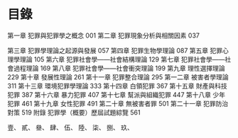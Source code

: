 # 目錄

第一章 犯罪與犯罪學之概念 001
第二章 犯罪現象分析與相關因素 037

第三章 犯罪學理論之起源與發展 057
第四章 犯罪生物學理論 087
第五章 犯罪心理學理論 105
第六章 犯罪社會學——社會結構理論 129
第七章 犯罪社會學——社會過程理論 169
第八章 犯罪社會學——社會衝突理論 199
第九章 理性選擇理論 229
第十章 發展性理論 261
第十一章 犯罪整合理論 295
第一二章 被害者學理論 311
第十三章 環境犯罪學理論 333
第十四章 白領犯罪 367
第十五章 財產與科技犯罪 387
第十六章 暴力犯罪 407
第十七章 幫派與組織犯罪 447
第十八章 少年犯罪 461
第十九章 女性犯罪 491
第二十章 無被害者罪 501
第二十一章 犯罪防治對策 519
附錄 犯罪學（概要）歷屆試題綜覽 561

壹、
貳、
叄、
肆、
伍、
陸、
柒、
捌、
玖、
